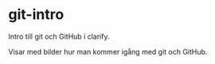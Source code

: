 # git-intro
Intro till git och GitHub i clarify.

Visar med bilder hur man kommer igång med git och GitHub.
